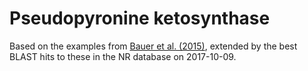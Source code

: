Pseudopyronine ketosynthase
===========================

Based on the examples from [Bauer et al. (2015)](https://doi.org/10.1002/cbic.201500413),
extended by the best BLAST hits to these in the NR database on 2017-10-09.
